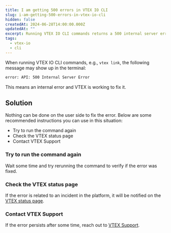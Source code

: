 ```yaml
---
title: I am getting 500 errors in VTEX IO CLI
slug: i-am-getting-500-errors-in-vtex-io-cli
hidden: false
createdAt: 2024-06-28T14:00:00.000Z
updatedAt: ""
excerpt: Running VTEX IO CLI commands returns a 500 internal server error
tags:
  - vtex-io
  - cli
---
```


When running VTEX IO CLI commands, e.g., `vtex link`, the following message may show up in the terminal:

```txt
error: API: 500 Internal Server Error
```

This means an internal error and VTEX is working to fix it.

## Solution

Nothing can be done on the user side to fix the error. Below are some recommended instructions you can use in this situation:

* Try to run the command again
* Check the VTEX status page
* Contact VTEX Support

### Try to run the command again

Wait some time and try rerunning the command to verify if the error was fixed.

### Check the VTEX status page

If the error is related to an incident in the platform, it will be notified on the [VTEX status page](https://status.vtex.com/).

### Contact VTEX Support

If the error persists after some time, reach out to [VTEX Support](https://help.vtex.com/en/support).
